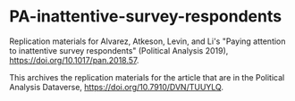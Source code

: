 # PA-inattentive-survey-respondents
Replication materials for Alvarez, Atkeson, Levin, and Li's "Paying attention to inattentive survey respondents" (Political Analysis 2019), https://doi.org/10.1017/pan.2018.57.

This archives the replication materials for the article that are in the Political Analysis Dataverse, https://doi.org/10.7910/DVN/TUUYLQ.


